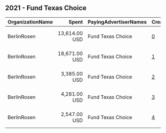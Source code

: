 ## 2021 - Fund Texas Choice 
|OrganizationName|Spent|PayingAdvertiserNames|CreativeUrls|Impressions|Genders|AgeBrackets|CountryCodes|BillingAddresses|CandidateBallotInformation|
|:---|---:|:---|:---|---:|:---|:---|:---|:---|:---|
|BerlinRosen|13,614.00 USD|Fund Texas Choice|[0](https://www.snap.com/political-ads/asset/46e4bee274858d6c67a4f108bcfe2041c3678338369b8a15f79d05b7cf431aaa?mediaType=jpg)|898,541||35-|united states|"15 Maiden Lane #16,New York,10038,US"||
|BerlinRosen|18,671.00 USD|Fund Texas Choice|[1](https://www.snap.com/political-ads/asset/cfcd0ce7517a7e01e3c883cafb6988557025cf3f31bcae797ede4bb4ecfe880b?mediaType=jpg)|1,612,548||35-|united states|"15 Maiden Lane #16,New York,10038,US"||
|BerlinRosen|3,385.00 USD|Fund Texas Choice|[2](https://www.snap.com/political-ads/asset/d6bce27545fedc43c4766c80580d307ec561c76ad22002f341db23dba38e3b29?mediaType=jpg)|192,620||35-|united states|"15 Maiden Lane #16,New York,10038,US"||
|BerlinRosen|4,281.00 USD|Fund Texas Choice|[3](https://www.snap.com/political-ads/asset/329391b26a83945b3b66f20a05d2728fd21dbdf0ea495d07b7ad84124380e8f2?mediaType=jpg)|317,019||35-|united states|"15 Maiden Lane #16,New York,10038,US"||
|BerlinRosen|2,547.00 USD|Fund Texas Choice|[4](https://www.snap.com/political-ads/asset/0040d62feff6005b9eb3afd2004bb61e044698d0b3a9fb66fac5088923a895f3?mediaType=jpg)|184,769||35-|united states|"15 Maiden Lane #16,New York,10038,US"||
